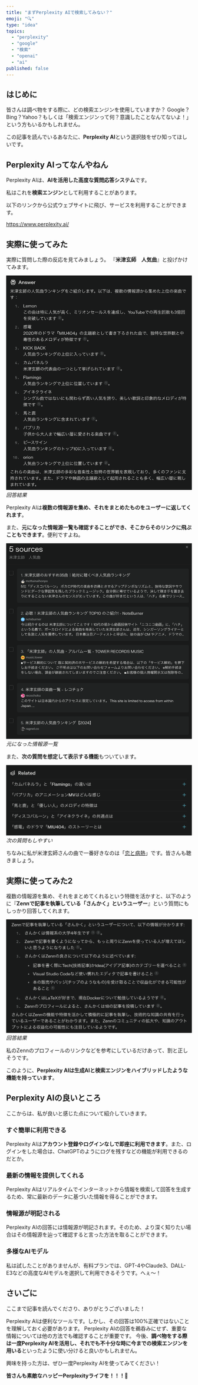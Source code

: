 ```yaml
---
title: "まずPerplexity AIで検索してみない？"
emoji: "🔍"
type: "idea"
topics:
  - "perplexity"
  - "google"
  - "検索"
  - "openai"
  - "ai"
published: false
---
```


## はじめに

皆さんは調べ物をする際に、どの検索エンジンを使用していますか？
Google？Bing？Yahoo？もしくは「検索エンジンって何？意識したことなんてないよ！」という方もいるかもしれません。

この記事を読んでいるあなたに、**Perplexity AI**という選択肢をぜひ知ってほしいです。

## Perplexity AIってなんやねん

Perplexity AIは、**AIを活用した高度な質問応答システム**です。

私はこれを**検索エンジン**として利用することがあります。

以下のリンクから公式ウェブサイトに飛び、サービスを利用することができます。

https://www.perplexity.ai/

## 実際に使ってみた

実際に質問した際の反応を見てみましょう。
『**米津玄師　人気曲**』と投げかけてみます。

![](/images/sankaku21/1.png)
*回答結果*

Perplexity AIは**複数の情報源を集め、それをまとめたものをユーザーに返してくれます**。

また、**元になった情報源一覧も確認することができ、そこからそのリンクに飛ぶこともできます**。便利ですよね。

![](/images/sankaku21/2.png)
*元になった情報源一覧*

また、**次の質問を想定して表示する機能**もついています。

![](/images/sankaku21/3.png)
*次の質問もしやすい*

ちなみに私が米津玄師さんの曲で一番好きなのは「[恋と病熱](https://www.youtube.com/watch?v=GiPdefbPa0k)」です。皆さんも聴きましょう。

## 実際に使ってみた2

複数の情報源を集め、それをまとめてくれるという特徴を活かすと、以下のように『**Zennで記事を執筆している「さんかく」というユーザー**』という質問にもしっかり回答してくれます。

![](/images/sankaku21/4.png)
*回答結果*

私のZennのプロフィールのリンクなどを参考にしているだけあって、割と正しそうです。

このように、**Perplexity AIは生成AIと検索エンジンをハイブリッドしたような機能を持っています**。

## Perplexity AIの良いところ

ここからは、私が良いと感じた点について紹介していきます。

### すぐ簡単に利用できる

Perplexity AIは**アカウント登録やログインなしで即座に利用できます**。また、ログインをした場合は、ChatGPTのようにログを残すなどの機能が利用できるのだとか。

### 最新の情報を提供してくれる 

Perplexity AIはリアルタイムでインターネットから情報を検索して回答を生成するため、常に最新のデータに基づいた情報を得ることができます。

### 情報源が明記される

Perplexity AIの回答には情報源が明記されます。そのため、より深く知りたい場合はその情報源を辿って確認すると言った方法を取ることができます。

### 多様なAIモデル

私は試したことがありませんが、有料プランでは、GPT-4やClaude3、DALL-E3などの高度なAIモデルを選択して利用できるそうです。へぇ〜！

## さいごに

ここまで記事を読んでくださり、ありがとうございました！

Perplexity AIは便利なツールです。しかし、その回答は100%正確ではないことを理解しておく必要があります。
Perplexity AIの回答を鵜呑みにせず、重要な情報については他の方法でも確認することが重要です。
今後、**調べ物をする際は一度Perplexity AIを活用し、それでも不十分な時に今までの検索エンジンを用いる**といったように使い分けると良いかもしれません。

興味を持った方は、ぜひ一度Perplexity AIを使ってみてください！

**皆さんも素敵なハッピーPerplexityライフを！！！🌸**
